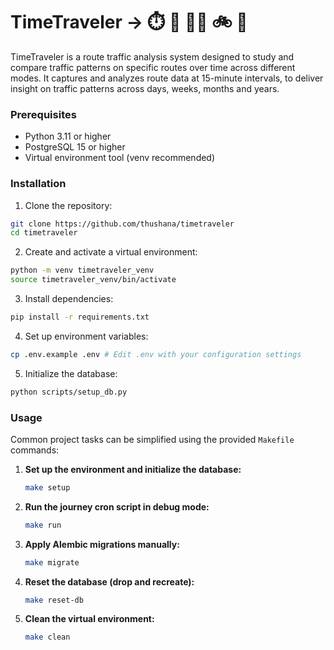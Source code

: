 # TimeTraveler → ⏱️ 🚗 🚶‍♂️ 🚲 🚌

TimeTraveler is a route traffic analysis system designed to study and compare traffic patterns on specific routes over time across different modes. It captures and analyzes route data at 15-minute intervals, to deliver insight on traffic patterns across days, weeks, months and years.

### Prerequisites

- Python 3.11 or higher
- PostgreSQL 15 or higher
- Virtual environment tool (venv recommended)

### Installation

1. Clone the repository:
```bash
git clone https://github.com/thushana/timetraveler
cd timetraveler
```

2. Create and activate a virtual environment:
```bash
python -m venv timetraveler_venv
source timetraveler_venv/bin/activate
```

3. Install dependencies:
```bash
pip install -r requirements.txt
```

4. Set up environment variables:
```bash
cp .env.example .env # Edit .env with your configuration settings
```

5. Initialize the database:
```bash
python scripts/setup_db.py
```

### Usage

Common project tasks can be simplified using the provided `Makefile` commands:

1. **Set up the environment and initialize the database:**
   ```bash
   make setup
   ```

2. **Run the journey cron script in debug mode:**
   ```bash
   make run
   ```

3. **Apply Alembic migrations manually:**
   ```bash
   make migrate
   ```

4. **Reset the database (drop and recreate):**
   ```bash
   make reset-db
   ```

5. **Clean the virtual environment:**
   ```bash
   make clean
   ```
